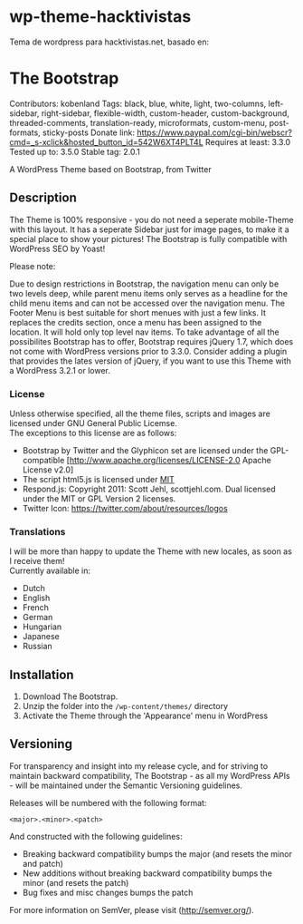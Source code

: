 wp-theme-hacktivistas
=====================

Tema de wordpress para hacktivistas.net, basado en:

# The Bootstrap

Contributors:		kobenland
Tags:				black, blue, white, light, two-columns, left-sidebar, right-sidebar, flexible-width, custom-header, custom-background, threaded-comments, translation-ready, microformats, custom-menu, post-formats, sticky-posts
Donate link:		https://www.paypal.com/cgi-bin/webscr?cmd=_s-xclick&hosted_button_id=542W6XT4PLT4L
Requires at least:	3.3.0
Tested up to:		3.5.0
Stable tag:			2.0.1

A WordPress Theme based on Bootstrap, from Twitter

## Description

The Theme is 100% responsive - you do not need a seperate mobile-Theme with this layout.
It has a seperate Sidebar just for image pages, to make it a special place to show your pictures!
The Bootstrap is fully compatible with WordPress SEO by Yoast!

Please note:

Due to design restrictions in Bootstrap, the navigation menu can only be two levels deep, while parent menu items only serves as a headline for the child menu items and can not be accessed over the navigation menu.
The Footer Menu is best suitable for short menues with just a few links. It replaces the credits section, once a menu has been assigned to the location. It will hold only top level nav items.
To take advantage of all the possibilites Bootstrap has to offer, Bootstrap requires jQuery 1.7, which does not come with WordPress versions prior to 3.3.0. Consider adding a plugin that provides the lates version of jQuery, if you want to use this Theme with a WordPress 3.2.1 or lower.

### License
Unless otherwise specified, all the theme files, scripts and images are licensed under GNU General Public Licemse.  
The exceptions to this license are as follows:

* Bootstrap by Twitter and the Glyphicon set are licensed under the GPL-compatible [http://www.apache.org/licenses/LICENSE-2.0 Apache License v2.0]
* The script html5.js is licensed under [MIT](http://www.opensource.org/licenses/mit-license.php)
* Respond.js: Copyright 2011: Scott Jehl, scottjehl.com. Dual licensed under the MIT or GPL Version 2 licenses.
* Twitter Icon: https://twitter.com/about/resources/logos


### Translations 
I will be more than happy to update the Theme with new locales, as soon as I receive them!  
Currently available in:

* Dutch
* English
* French
* German
* Hungarian
* Japanese
* Russian


## Installation

1. Download The Bootstrap.
2. Unzip the folder into the `/wp-content/themes/` directory
3. Activate the Theme through the 'Appearance' menu in WordPress


## Versioning

For transparency and insight into my release cycle, and for striving to maintain backward compatibility, The Bootstrap - as all my WordPress APIs - will be maintained under the Semantic Versioning guidelines.

Releases will be numbered with the following format:

`<major>.<minor>.<patch>`

And constructed with the following guidelines:

* Breaking backward compatibility bumps the major (and resets the minor and patch)
* New additions without breaking backward compatibility bumps the minor (and resets the patch)
* Bug fixes and misc changes bumps the patch

For more information on SemVer, please visit (http://semver.org/).

